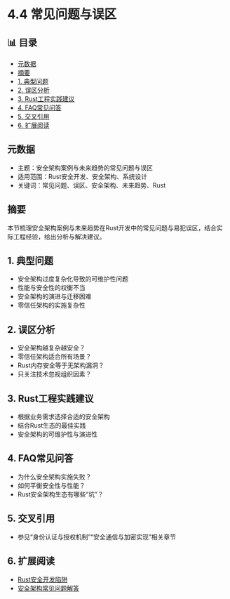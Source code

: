 ﻿# 4.4 常见问题与误区


## 📊 目录

- [元数据](#元数据)
- [摘要](#摘要)
- [1. 典型问题](#1-典型问题)
- [2. 误区分析](#2-误区分析)
- [3. Rust工程实践建议](#3-rust工程实践建议)
- [4. FAQ常见问答](#4-faq常见问答)
- [5. 交叉引用](#5-交叉引用)
- [6. 扩展阅读](#6-扩展阅读)


## 元数据

- 主题：安全架构案例与未来趋势的常见问题与误区
- 适用范围：Rust安全开发、安全架构、系统设计
- 关键词：常见问题、误区、安全架构、未来趋势、Rust

## 摘要

本节梳理安全架构案例与未来趋势在Rust开发中的常见问题与易犯误区，结合实际工程经验，给出分析与解决建议。

## 1. 典型问题

- 安全架构过度复杂化导致的可维护性问题
- 性能与安全性的权衡不当
- 安全架构的演进与迁移困难
- 零信任架构的实施复杂性

## 2. 误区分析

- 安全架构越复杂越安全？
- 零信任架构适合所有场景？
- Rust内存安全等于无架构漏洞？
- 只关注技术忽视组织因素？

## 3. Rust工程实践建议

- 根据业务需求选择合适的安全架构
- 结合Rust生态的最佳实践
- 安全架构的可维护性与演进性

## 4. FAQ常见问答

- 为什么安全架构实施失败？
- 如何平衡安全性与性能？
- Rust安全架构生态有哪些“坑”？

## 5. 交叉引用

- 参见“身份认证与授权机制”“安全通信与加密实现”相关章节

## 6. 扩展阅读

- [Rust安全开发陷阱](https://rust-lang.github.io/rust-clippy/master/)
- [安全架构常见问题解答](https://www.nist.gov/cyberframework)

